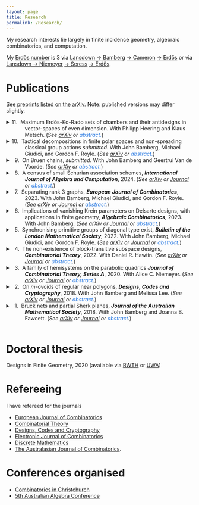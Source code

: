 ```yaml
---
layout: page
title: Research
permalink: /Research/
---
```


My research interests lie largely in finite incidence geometry, algebraic combinatorics, and computation.

My [Erdo&#779;s number](https://en.wikipedia.org/wiki/Erd%C5%91s_number) is 3 via [Lansdown &#8594; Bamberg](https://mathscinet.ams.org/mathscinet-getitem?mr=3779039) [&#8594; Cameron](https://mathscinet.ams.org/mathscinet-getitem?mr=3763899) [&#8594; Erdo&#779;s](https://mathscinet.ams.org/mathscinet-getitem?mr=1106651) or via [Lansdown &#8594; Niemeyer](https://mathscinet.ams.org/mathscinet-getitem?mr=4110234) [&#8594; Seress](https://mathscinet.ams.org/mathscinet-getitem?mr=1953539) [&#8594; Erdo&#779;s](https://mathscinet.ams.org/mathscinet-getitem?mr=837951). 

# Publications
[See preprints listed on the arXiv](https://arxiv.org/a/0000-0002-8087-1329.html). Note: published versions may differ slightly.

<!---
10. Tactical decompositions in finite polar spaces and non-spreading classical group actions, *submitted*. With J. Bamberg, M. Giudici, and G. F. Royle. (See [arXiv](https://arxiv.org/pdf/2403.17576.pdf).)
9. On Bruen chains, *submitted*. With J. Bamberg and G. Van de Voorde. (See  [arXiv](https://arxiv.org/pdf/2305.01349.pdf).)
8. A census of small Schurian association schemes, ***International Journal of Algebra and Computation***, 2024. (See [arXiv](https://arxiv.org/pdf/2206.08663.pdf) or [journal](https://doi.org/10.1142/S0218196723500674).)
7. Separating rank 3 graphs, ***European Journal of Combinatorics***, 2023. With John Bamberg, Michael Giudici, and Gordon F. Royle. (See [arXiv](https://arxiv.org/pdf/2211.02326) or [journal](https://doi.org/10.1016/j.ejc.2023.103732).)
6.  Implications of vanishing Krein parameters on Delsarte designs, with applications in finite geometry, ***Algebraic Combinatorics***, 2023.
With John Bamberg. (See [arXiv](https://arxiv.org/pdf/2107.05207.pdf) or [journal](https://doi.org/10.5802/alco.246).)
5. Synchronising primitive groups of diagonal type exist,
***Bulletin of the London Mathematical Society***, 2022.
With John Bamberg, Michael Giudici, and Gordon F. Royle. (See [arXiv](https://arxiv.org/pdf/2104.13355.pdf) or [journal](https://doi.org/10.1112/blms.12619).)
4. The non-existence of block-transitive subspace designs,
***Combinatorial Theory***, 2022.
With Daniel R. Hawtin. (See [arXiv](https://arxiv.org/pdf/2102.05142.pdf) or [journal](https://doi.org/10.5070/C62156883).)
3. A family of hemisystems on the parabolic quadrics,
***Journal of Combinatorial Theory, Series A***, 2020.
With Alice C. Niemeyer. (See [arXiv](https://arxiv.org/pdf/1908.08886.pdf) or [journal](https://doi.org/10.1016/j.jcta.2020.105280).) 
2. On *m*-ovoids of regular near polygons,
***Designs, Codes and Cryptography***,  2018.
With John Bamberg and Melissa Lee. (See [arXiv](https://arxiv.org/pdf/1612.07187) or [journal](http://dx.doi.org/10.1007/s10623-017-0373-1).) 
1. Bruck nets and partial Sherk planes,
***Journal of the Australian Mathematical Society***, 2018.
With John Bamberg and Joanna B. Fawcett. (See [arXiv](https://arxiv.org/pdf/1601.07231) or [journal](http://dx.doi.org/10.1017/S144678871700009X).)
--->


<script>
MathJax = {
  tex: {
    inlineMath: [['$', '$'], ['\\(', '\\)']]
  }
};
</script>
<script id="MathJax-script" async
  src="https://cdn.jsdelivr.net/npm/mathjax@3/es5/tex-chtml.js">
</script>

<style>
details {
  margin-left: 2em;
}
summary {
  margin-left: -2em;
  text-indent: -50px;
  padding-left: 50px;
}
</style>

<!-- Next publication-->

<details>
<summary>
11.&nbsp;
Maximum Erdős-Ko-Rado sets of chambers and their antidesigns in vector-spaces of even dimension.
With Philipp Heering and Klaus Metsch.
(<i>See <a href="https://arxiv.org/pdf/2406.00740.pdf">arXiv</a> or <font color="#2a7ae2">abstract.</font></i>)
</summary>
<br>
<p>
<font color="#708090">
<b>Abstract:</b> A chamber of the vector space $\mathbb{F}_q^n$ is a set $\{S_1,\dots,S_{n-1}\}$ of subspaces of $\mathbb{F}_q^n$ where $S_1\subset S_2\subset\dots\subset S_{n-1}$ and $\dim(S_i)=i$ for $i=1,\dots,n-1$. By $\Gamma_n(q)$ we denote the graph whose vertices are the chambers of $\mathbb{F}_q^n$ with two chambers $C_1=\{S_1,\dots,S_{n-1}\}$ and $C_2=\{T_1,\dots,T_{n-1}\}$ adjacent in $\Gamma_n(q)$, if $S_i\cap T_{n-i}=\{0\}$ for $i=1,\dots,n-1$.
The Erd\H{o}s-Ko-Rado problem on chambers is equivalent to determining the structure of independent sets of $\Gamma_n(q)$.
The independence number of this graph was determined in De Beule, Sam Mattheus, Klaus Metsch (2022) for $n$ even and given a subspace $P$ of dimension one, the set of all chambers whose subspaces of dimension $\frac n2$ contain $P$ attains the bound. The dual example of course also attains the bound. It remained open in De Beule, Sam Mattheus, Klaus Metsch (2022) whether or not these are all maximum independent  sets. Using a description from De Beule, Mattheus, Metsch, (2024+) of the eigenspace for the smallest eigenvalue of this graph, we prove an Erd\H{o}s-Ko-Rado theorem on chambers of $\mathbb{F}_q^n$ for sufficiently large $q$, giving an affirmative answer for n even.
</font>
</p>
</details>

<!-- Next publication-->

<details>
<summary>
10.&nbsp;
Tactical decompositions in finite polar spaces and non-spreading classical group actions
<i>submitted</i>.
With John Bamberg, Michael Giudici, and Gordon F. Royle.
(<i>See <a href="https://arxiv.org/pdf/2403.17576.pdf">arXiv</a> or <font color="#2a7ae2">abstract.</font></i>)
</summary>
<br>
<p>
<font color="#708090">
<b>Abstract:</b> For finite classical groups acting naturally on the set of points of their ambient polar spaces,
the symmetry properties of <i>synchronising</i> and <i>separating</i> are equivalent
to natural and well-studied problems on the existence of certain configurations
in finite geometry. The more general class of <i>spreading</i> permutation groups
is harder to describe, and it is the purpose of this paper to explore
this property for finite classical groups. In particular,
we show that for most finite classical groups, their natural action on the points 
of its polar space is non-spreading. We develop and use a result on tactical 
decompositions (an <i>AB-Lemma</i>)
that provides a useful technique for finding witnesses for non-spreading permutation groups.
We also consider some of the other primitive actions of the classical groups.
</font>
</p>
</details>

<!-- Next publication-->

<details>
<summary>
&nbsp;&nbsp;9.&nbsp;
On Bruen chains,
<i>submitted</i>.
With John Bamberg and Geertrui Van de Voorde.
(<i>See <a href="https://arxiv.org/pdf/2305.01349.pdf">arXiv</a> or <font color="#2a7ae2">abstract.</font></i>)
</summary>
<br>
<p>
<font color="#708090">
<b>Abstract:</b> It is known that a Bruen chain of the three-dimensional projective space $\mathrm{PG}(3,q)$ exists for every odd prime power $q$ at most $37$, except for $q=29$. It was shown by Cardinali et. al (2005) that Bruen chains do not exist for $41\leqslant q\leqslant 49$. We develop a model, based on finite fields, which allows us to extend this result to $41\leqslant q \leqslant 97$, thereby adding more evidence to the conjecture that Bruen chains do not exist for $q>37$. 
Furthermore, we show that Bruen chains can be realised precisely as the $(q+1)/2$-cliques of a two related, yet distinct, undirected simple graphs. 
</font>
</p>
</details>


<!-- Next publication-->

<details>
<summary>
&nbsp;&nbsp;8.&nbsp;
A census of small Schurian association schemes,
<b><i>International Journal of Algebra and Computation</i></b>, 2024.
(<i>See <a href="https://arxiv.org/pdf/2206.08663.pdf">arXiv</a> or <a href="https://doi.org/10.1142/S0218196723500674">Journal</a> or <font color="#2a7ae2">abstract</font>.</i>)
</summary>
<br>
<p>
<font color="#708090">
<b>Abstract:</b> Using the classification of transitive groups of degree $n$, for $2 \leqslant n \leqslant 48$,
we classify the Schurian association schemes of order $n$, and as a consequence, the transitive groups of degree $n$ that are $2$-closed. In addition, we compute the character table of each association scheme and provide a census of important properties. Finally, we compute the $2$-closure of each transitive group of degree $n$, for $2 \leqslant n \leqslant 48$. The results of this classification are made available as a supplementary database.
</font>
</p>
</details>


<!-- Next publication-->

<details>
<summary>
&nbsp;&nbsp;7.&nbsp;
Separating rank 3 graphs,
<b><i>European Journal of Combinatorics</i></b>, 2023.
With John Bamberg, Michael Giudici, and Gordon F. Royle.
(<i>See <a href="https://arxiv.org/pdf/2211.02326">arXiv</a> or <a href="https://doi.org/10.1016/j.ejc.2023.103732">Journal</a> or <font color="#2a7ae2">abstract</font>.</i>)
</summary>
<br>
<p>
<font color="#708090">
<b>Abstract:</b> We classify, up to some notoriously hard cases, the vertex-primitive strongly regular graphs which meet both the Delsarte and Hoffman bounds. As a consequence, we resolve the question of separation for the corresponding rank 3 primitive groups and give the first known examples of synchronising but not $\mathbb{Q}\mathrm{I}$ groups of affine type.
</font>
</p>
</details>


<!-- Next publication-->

<details>
<summary>
&nbsp;&nbsp;6.&nbsp;
Implications of vanishing Krein parameters on Delsarte designs, with applications in finite geometry,
<b><i>Algebraic Combinatorics</i></b>, 2023.
With John Bamberg.
(<i>See <a href="https://arxiv.org/pdf/2107.05207.pdf">arXiv</a> or <a href="https://doi.org/10.5802/alco.246">Journal</a> or <font color="#2a7ae2">abstract</font>.</i>)
</summary>
<br>
<p>
<font color="#708090">
<b>Abstract:</b> In this paper we show that  if $\theta$ is a $T$-design of an association scheme $(\Omega, \mathcal{R})$, and the Krein parameters $q_{i,j}^h$ vanish for some $h \not \in T$ and all $i, j \not \in T$  ($i, j, h \neq 0$), then $\theta$ consists of precisely half of the vertices of $(\Omega, \mathcal{R})$ or it is a $T'$-design, where $|T'|>|T|$. 
We then apply this result to various problems in finite geometry. In particular, we show for the first time that nontrivial $m$-ovoids of generalised octagons of order $(s, s^2)$ do not exist. We give short proofs of similar results for
(i) partial geometries with certain order conditions;
(ii) thick generalised quadrangles of order $(s,s^2)$;
(iii) the dual polar spaces
$\mathsf{DQ}(2d, q)$, $\mathsf{DW}(2d-1,q)$ and $\mathsf{DH}(2d-1,q^2)$, for $d \ge 3$;
(iv) the Penttila-Williford scheme.
In the process of (iv), we also consider a natural generalisation of the Penttila-Williford scheme in $\mathsf{Q}^-(2n-1, q)$, $n\geqslant 3$.
</font>
</p>
</details>


<!-- Next publication-->

<details>
<summary>
&nbsp;&nbsp;5.&nbsp;
Synchronising primitive groups of diagonal type exist,
<b><i>Bulletin of the London Mathematical Society</i></b>, 2022.
With John Bamberg, Michael Giudici, and Gordon F. Royle.
(<i>See <a href="https://arxiv.org/pdf/2104.13355.pdf">arXiv</a> or <a href="https://doi.org/10.1112/blms.12619">Journal</a> or <font color="#2a7ae2">abstract</font>.</i>)
</summary>
<br>
<p>
<font color="#708090">
<b>Abstract:</b> Every synchronising permutation group is primitive and of one of three types:
<i>affine</i>, <i>almost simple</i>, or <i>diagonal</i>.
We exhibit the first known example of a synchronising diagonal type group. More precisely, we show that $\mathrm{PSL}(2,q)\times \mathrm{PSL}(2,q)$
acting in its diagonal action on $\mathrm{PSL}(2,q)$ is separating, and hence synchronising, for $q=13$ and $q=17$.
Furthermore, we show that such groups are non-spreading for all prime powers $q$.
</font>
</p>
</details>


<!-- Next publication-->

<details>
<summary>
&nbsp;&nbsp;4.&nbsp;
The non-existence of block-transitive subspace designs,
<b><i>Combinatorial Theory</i></b>, 2022.
With Daniel R. Hawtin.
(<i>See <a href="https://arxiv.org/pdf/2102.05142.pdf">arXiv</a> or <a href="https://doi.org/10.5070/C62156883">Journal</a> or <font color="#2a7ae2">abstract</font>.</i>)
</summary>
<br>
<p>
<font color="#708090">
<b>Abstract:</b> Let $q$ be a prime power and $V\cong\mathbb{F}_q^d$. A \emph{$t$-$(d,k,\lambda)_q$ design}, or simply a <i>subspace design</i>, is a pair $\mathcal{D}=(V,\mathcal{B})$, where $\mathcal{B}$ is a subset of the set of all $k$-dimensional subspaces of $V$, with the property that each $t$-dimensional subspace of $V$ is contained in precisely $\lambda$ elements of $\mathcal{B}$. Subspace designs are the \emph{$q$-analogues} of balanced incomplete block designs. Such a design is called <i>block-transitive</i> if its automorphism group $\mathrm{Aut}(\mathcal{D})$ acts transitively on $\mathcal{B}$. It is shown here that if $t\geqslant 2$ and $\mathcal{D}$ is a block-transitive $t$-$(d,k,\lambda)_q$ design then $\mathcal{D}$ is trivial, that is, $\mathcal{B}$ is the set of all $k$-dimensional subspaces of $V$.
</font>
</p>
</details>


<!-- Next publication-->

<details>
<summary>
&nbsp;&nbsp;3.&nbsp;
A family of hemisystems on the parabolic quadrics
<b><i>Journal of Combinatorial Theory, Series A</i></b>, 2020.
With Alice C. Niemeyer.
(<i>See <a href="https://arxiv.org/pdf/1908.08886.pdf">arXiv</a> or <a href="https://doi.org/10.1016/j.jcta.2020.105280">Journal</a> or <font color="#2a7ae2">abstract</font>.</i>)
</summary>
<br>
<p>
<font color="#708090">
<b>Abstract:</b> We constuct a family of hemisystems of the parabolic quadric $\mathcal{Q}(2d, q)$, for all ranks $d \geqslant 2$ and all odd prime powers $q$, that admit $\Omega_3(q) \cong \mathrm{PSL}_2(q)$. This yields the first known construction for $d \geqslant 4$.
</font>
</p>
</details>

<!-- Next publication-->

<details>
<summary>
&nbsp;&nbsp;2.&nbsp;
On <i>m</i>-ovoids of regular near polygons,
<b><i>Designs, Codes and Cryptography</i></b>, 2018.
With John Bamberg and Melissa Lee.
(<i>See <a href="https://arxiv.org/pdf/1612.07187">arXiv</a> or <a href="http://dx.doi.org/10.1007/s10623-017-0373-1">Journal</a> or <font color="#2a7ae2">abstract</font>.</i>)
</summary>
<p>
<br>
<font color="#708090">
<b>Abstract:</b> We generalise the work of Segre (1965), Cameron – Goethals – Seidel (1978), and Vanhove (2011) by showing that nontrivial $m$-ovoids of the dual polar spaces $\mathsf{DQ}(2d,q)$, $\mathsf{DW}(2d-1,q)$ and $\mathsf{DH}(2d-1,q^2)$ $(d>3)$ are hemisystems. We also provide a more general result that holds for regular near polygons.
</font>
</p>
</details>

<!-- Next publication-->

<details>
<summary>
&nbsp;&nbsp;1.&nbsp;
Bruck nets and partial Sherk planes,
<b><i>Journal of the Australian Mathematical Society</i></b>, 2018.
With John Bamberg and Joanna B. Fawcett.
(<i>See <a href="https://arxiv.org/pdf/1601.07231">arXiv</a> or <a href="http://dx.doi.org/10.1017/S144678871700009X">Journal</a> or <font color="#2a7ae2">abstract</font>.</i>)
</summary>
<br>
<p>
<font color="#708090">
<b>Abstract:</b> In <i>Bachmann’s Aufbau der Geometrie aus dem Spiegelungsbegriff</i> (1959), it was shown that a finite metric plane is a Desarguesian affine plane of odd order equipped with a perpendicularity relation on lines, and conversely. Sherk (1967) generalised this result to charac- terise the finite affine planes of odd order by removing the ‘three reflections axioms’ from a metric plane. We show that one can obtain a larger class of natural finite geometries, the so-called <i>Bruck nets</i> of even degree, by weakening Sherk’s axioms to allow non-collinear points.
</font>
</p>
</details>
<br>


# Doctoral thesis
Designs in Finite Geometry, 2020 (available via [RWTH](http://dx.doi.org/10.18154/RWTH-2020-12247) or [UWA](https://doi.org/10.26182/krb6-kk43))

# Refereeing
I have refereed for the journals
- [European Journal of Combinatorics](https://www.journals.elsevier.com/european-journal-of-combinatorics)
- [Combinatorial Theory](https://escholarship.org/uc/combinatorial_theory)
- [Designs, Codes and Cryptography](https://www.springer.com/journal/10623)
- [Electronic Journal of Combinatorics](https://www.combinatorics.org/)
- [Discrete Mathematics](https://www.journals.elsevier.com/discrete-mathematics)
- [The Australasian Journal of Combinatorics](https://ajc.maths.uq.edu.au/).


# Conferences organised
- [Combinatorics in Christchurch](https://combinatoricsinchristchurch.github.io/)
- [5th Australian Algebra Conference](https://aac05.github.io/)
